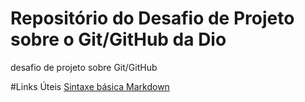 # Repositório do Desafio de Projeto sobre o Git/GitHub da Dio
desafio de projeto sobre Git/GitHub

#Links Úteis
[Sintaxe básica Markdown](Https://www.markdownguide.org/basic-sintaxe/)
